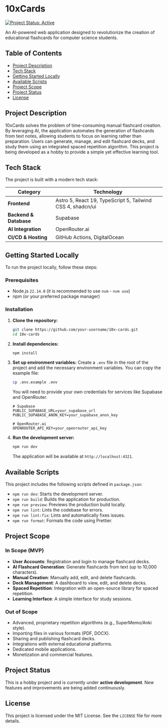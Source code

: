 # 10xCards

[![Project Status: Active](https://www.repostatus.org/badges/latest/active.svg)](https://www.repostatus.org/#active)

An AI-powered web application designed to revolutionize the creation of educational flashcards for computer science students.

## Table of Contents

- [Project Description](#project-description)
- [Tech Stack](#tech-stack)
- [Getting Started Locally](#getting-started-locally)
- [Available Scripts](#available-scripts)
- [Project Scope](#project-scope)
- [Project Status](#project-status)
- [License](#license)

## Project Description

10xCards solves the problem of time-consuming manual flashcard creation. By leveraging AI, the application automates the generation of flashcards from text notes, allowing students to focus on learning rather than preparation. Users can generate, manage, and edit flashcard decks, and study them using an integrated spaced repetition algorithm. This project is being developed as a hobby to provide a simple yet effective learning tool.

## Tech Stack

The project is built with a modern tech stack:

| Category              | Technology                                                     |
| --------------------- | -------------------------------------------------------------- |
| **Frontend**          | Astro 5, React 19, TypeScript 5, Tailwind CSS 4, shadcn/ui     |
| **Backend & Database**| Supabase                                                       |
| **AI Integration**    | OpenRouter.ai                                                  |
| **CI/CD & Hosting**   | GitHub Actions, DigitalOcean                                   |

## Getting Started Locally

To run the project locally, follow these steps:

### Prerequisites

- Node.js `22.14.0` (it is recommended to use `nvm` - `nvm use`)
- npm (or your preferred package manager)

### Installation

1.  **Clone the repository:**
    ```bash
    git clone https://github.com/your-username/10x-cards.git
    cd 10x-cards
    ```

2.  **Install dependencies:**
    ```bash
    npm install
    ```

3.  **Set up environment variables:**
    Create a `.env` file in the root of the project and add the necessary environment variables. You can copy the example file:
    ```bash
    cp .env.example .env
    ```
    You will need to provide your own credentials for services like Supabase and OpenRouter.
    ```env
    # Supabase
    PUBLIC_SUPABASE_URL=your_supabase_url
    PUBLIC_SUPABASE_ANON_KEY=your_supabase_anon_key

    # OpenRouter.ai
    OPENROUTER_API_KEY=your_openrouter_api_key
    ```

4.  **Run the development server:**
    ```bash
    npm run dev
    ```
    The application will be available at `http://localhost:4321`.

## Available Scripts

This project includes the following scripts defined in `package.json`:

- `npm run dev`: Starts the development server.
- `npm run build`: Builds the application for production.
- `npm run preview`: Previews the production build locally.
- `npm run lint`: Lints the codebase for errors.
- `npm run lint:fix`: Lints and automatically fixes issues.
- `npm run format`: Formats the code using Prettier.

## Project Scope

### In Scope (MVP)

-   **User Accounts**: Registration and login to manage flashcard decks.
-   **AI Flashcard Generation**: Generate flashcards from text (up to 10,000 characters).
-   **Manual Creation**: Manually add, edit, and delete flashcards.
-   **Deck Management**: A dashboard to view, edit, and delete decks.
-   **Spaced Repetition**: Integration with an open-source library for spaced repetition.
-   **Learning Interface**: A simple interface for study sessions.

### Out of Scope

-   Advanced, proprietary repetition algorithms (e.g., SuperMemo/Anki style).
-   Importing files in various formats (PDF, DOCX).
-   Sharing and publishing flashcard decks.
-   Integrations with external educational platforms.
-   Dedicated mobile applications.
-   Monetization and commercial features.

## Project Status

This is a hobby project and is currently under **active development**. New features and improvements are being added continuously.

## License

This project is licensed under the MIT License. See the `LICENSE` file for more details.
